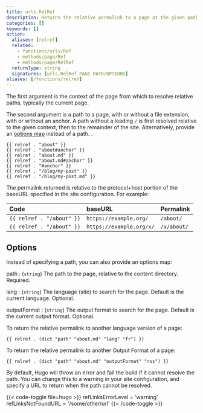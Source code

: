 ```yaml
---
title: urls.RelRef
description: Returns the relative permalink to a page at the given path.
categories: []
keywords: []
action:
  aliases: [relref]
  related:
    - functions/urls/Ref
    - methods/page/Ref
    - methods/page/RelRef
  returnType: string
  signatures: [urls.RelRef PAGE PATH/OPTIONS]
aliases: [/functions/relref]
---
```


The first argument is the context of the page from which to resolve relative paths, typically the current page.

The second argument is a path to a page, with or without a file extension, with or without an anchor. A path without a leading `/` is first resolved relative to the given context, then to the remainder of the site. Alternatively, provide an [options map](#options) instead of a path.
.
```go-html-template
{{ relref . "about" }}
{{ relref . "about#anchor" }}
{{ relref . "about.md" }}
{{ relref . "about.md#anchor" }}
{{ relref . "#anchor" }}
{{ relref . "/blog/my-post" }}
{{ relref . "/blog/my-post.md" }}
```

The permalink returned is relative to the protocol+host portion of the baseURL specified in the site configuration. For example:

Code|baseURL|Permalink
:--|:--|:--
`{{ relref . "/about" }}`|`https://example.org/`|`/about/`
`{{ relref . "/about" }}`|`https://example.org/x/`|`/x/about/`

## Options

Instead of specifying a path, you can also provide an options map:

path
: (`string`) The path to the page, relative to the content directory. Required.

lang
: (`string`) The language (site) to search for the page. Default is the current language. Optional.

outputFormat
: (`string`) The output format to search for the page. Default is the current output format. Optional.

To return the relative permalink to another language version of a page:

```go-html-template
{{ relref . (dict "path" "about.md" "lang" "fr") }}
```

To return the relative permalink to another Output Format of a page:

```go-html-template
{{ relref . (dict "path" "about.md" "outputFormat" "rss") }}
```

By default, Hugo will throw an error and fail the build if it cannot resolve the path. You can change this to a warning in your site configuration, and specify a URL to return when the path cannot be resolved.

{{< code-toggle file=hugo >}}
refLinksErrorLevel = 'warning'
refLinksNotFoundURL = '/some/other/url'
{{< /code-toggle >}}
